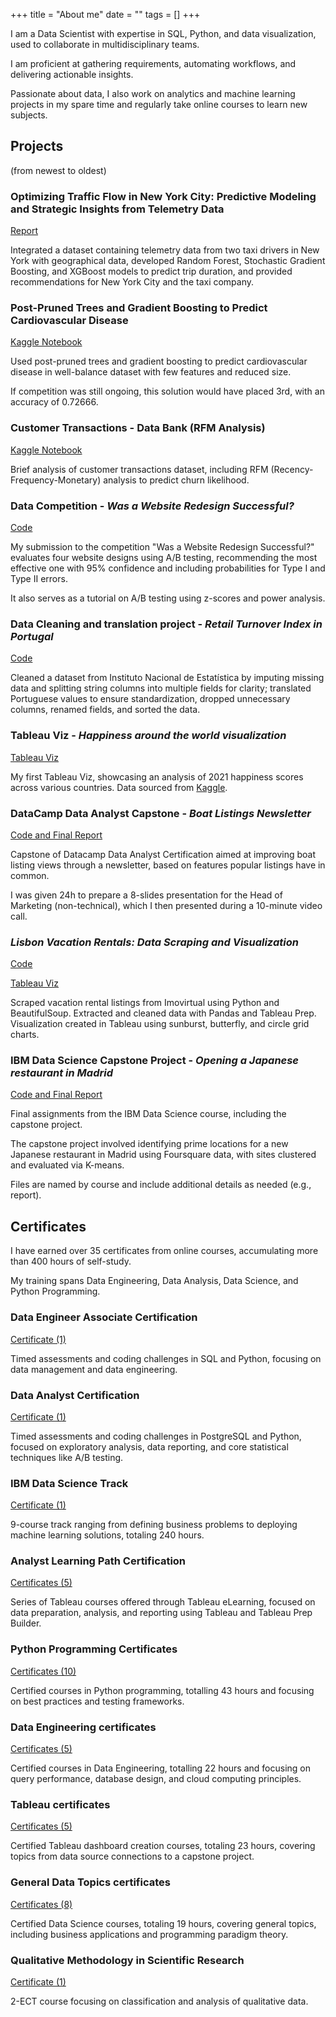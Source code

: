 +++
title = "About me"
date = ""
tags = []
+++

I am a Data Scientist with expertise in SQL, Python, and data visualization, used to collaborate in multidisciplinary teams. 

I am proficient at gathering requirements, automating workflows, and delivering actionable insights. 

Passionate about data, I also work on analytics and machine learning projects in my spare time and regularly take online courses to learn new subjects.


## Projects

(from newest to oldest)

### Optimizing Traffic Flow in New York City: Predictive Modeling and Strategic Insights from Telemetry Data

[<i class="fas fa-chart-area"></i> Report](https://www.datacamp.com/datalab/w/bbed1362-0471-4255-8e9c-1d30be4c1284)

Integrated a dataset containing telemetry data from two taxi drivers in New York with geographical data, developed Random Forest, Stochastic Gradient Boosting, and XGBoost models to predict trip duration, and provided recommendations for New York City and the taxi company.


### Post-Pruned Trees and Gradient Boosting to Predict Cardiovascular Disease

[<i class="fab fa-kaggle"></i> Kaggle Notebook](https://www.kaggle.com/code/adiugm/post-pruned-trees-and-gradient-boosting)

Used post-pruned trees and gradient boosting to predict cardiovascular disease in well-balance dataset with few features and reduced size.

If competition was still ongoing, this solution would have placed 3rd, with an accuracy of 0.72666.


### Customer Transactions - Data Bank (RFM Analysis)

[<i class="fab fa-kaggle"></i> Kaggle Notebook](https://www.kaggle.com/code/adiugm/customer-transaction-analysis-data-bank)

Brief analysis of customer transactions dataset, including RFM (Recency-Frequency-Monetary) analysis to predict churn likelihood.


### Data Competition - *Was a Website Redesign Successful?*

[<i class="fab fa-github"></i> Code](https://github.com/fmsrosa/Website-design-A-B-testing)

My submission to the competition "Was a Website Redesign Successful?" evaluates four website designs using A/B testing, recommending the most effective one with 95% confidence and including probabilities for Type I and Type II errors.

It also serves as a tutorial on A/B testing using z-scores and power analysis.

### Data Cleaning and translation project - *Retail Turnover Index in Portugal*

[<i class="fab fa-github"></i> Code](https://github.com/fmsrosa/retail_turnover/)

Cleaned a dataset from Instituto Nacional de Estatística by imputing missing data and splitting string columns into multiple fields for clarity; translated Portuguese values to ensure standardization, dropped unnecessary columns, renamed fields, and sorted the data.


### Tableau Viz - *Happiness around the world visualization*

[<i class="fas fa-chart-area"></i> Tableau Viz](https://public.tableau.com/app/profile/f.tima.rosa/viz/Happinessaroundtheworld_16369226062330/Dashboard)

My first Tableau Viz, showcasing an analysis of 2021 happiness scores across various countries. Data sourced from [Kaggle](https://www.kaggle.com/datasets/sreerajsnair/happiness-index-2021).

### DataCamp Data Analyst Capstone - *Boat Listings Newsletter*

[<i class="fab fa-github"></i> Code and Final Report](https://github.com/fmsrosa/Boat-Listings-Newsletter)

Capstone of Datacamp Data Analyst Certification aimed at improving boat listing views through a newsletter, based on features popular listings have in common.

I was given 24h to prepare a 8-slides presentation for the Head of Marketing (non-technical), which I then presented during a 10-minute video call.


### *Lisbon Vacation Rentals: Data Scraping and Visualization*

[<i class="fab fa-github"></i> Code](https://github.com/fmsrosa/scraped_listings)

[<i class="fas fa-chart-area"></i> Tableau Viz](https://public.tableau.com/app/profile/f.tima.rosa/viz/ListingsofvacationrentalsintheLisbondistrict/Story1)

Scraped vacation rental listings from Imovirtual using Python and BeautifulSoup. 
Extracted and cleaned data with Pandas and Tableau Prep. 
Visualization created in Tableau using sunburst, butterfly, and circle grid charts.

### IBM Data Science Capstone Project - *Opening a Japanese restaurant in Madrid*
[<i class="fab fa-github"></i> Code and Final Report](https://github.com/fmsrosa/IBM-Data-Science)

Final assignments from the IBM Data Science course, including the capstone project.

The capstone project involved identifying prime locations for a new Japanese restaurant in Madrid using Foursquare data, with sites clustered and evaluated via K-means.

Files are named by course and include additional details as needed (e.g., report).


## Certificates

I have earned over 35 certificates from online courses, accumulating more than 400 hours of self-study. 

My training spans Data Engineering, Data Analysis, Data Science, and Python Programming.

### Data Engineer Associate Certification

[<i class="fas fa-certificate"></i> Certificate (1)](https://www.datacamp.com/certificate/DEA0010803278304)

Timed assessments and coding challenges in SQL and Python, focusing on data management and data engineering.

### Data Analyst Certification
[<i class="fas fa-certificate"></i> Certificate (1)](https://www.datacamp.com/certificate/DA0010668870974)

Timed assessments and coding challenges in PostgreSQL and Python, focused on exploratory analysis, data reporting, and core statistical techniques like A/B testing.

### IBM Data Science Track

[<i class="fas fa-certificate"></i> Certificate (1)](http://www.coursera.org/verify/professional-cert/E23QZH9FSBY4)

9-course track ranging from defining business problems to deploying machine learning solutions, totaling 240 hours.

### Analyst Learning Path Certification

[<i class="fas fa-certificate"></i> Certificates (5)](https://www.credly.com/users/fatima-rosa.2488e7b0/badges)

Series of Tableau courses offered through Tableau eLearning, focused on data preparation, analysis, and reporting using Tableau and Tableau Prep Builder.

### Python Programming Certificates

[<i class="fas fa-certificate"></i> Certificates (10)](https://github.com/fmsrosa/certificates/tree/main/Python%20Programming)

Certified courses in Python programming, totalling 43 hours and focusing on best practices and testing frameworks.

### Data Engineering certificates

[<i class="fas fa-certificate"></i> Certificates (5)](https://github.com/fmsrosa/certificates/tree/main/Data%20Enginneering)

Certified courses in Data Engineering, totalling 22 hours and focusing on query performance, database design, and cloud computing principles.

### Tableau certificates

[<i class="fas fa-certificate"></i> Certificates (5)](https://github.com/fmsrosa/certificates/tree/main/Tableau)

Certified Tableau dashboard creation courses, totaling 23 hours, covering topics from data source connections to a capstone project.

### General Data Topics certificates

[<i class="fas fa-certificate"></i> Certificates (8)](https://github.com/fmsrosa/certificates/tree/main/Tableau)

Certified Data Science courses, totaling 19 hours, covering general topics, including business applications and programming paradigm theory.

### Qualitative Methodology in Scientific Research

[<i class="fas fa-certificate"></i> Certificate (1)](https://app.box.com/s/svy4o6zm2x1iv7yf9fvws4us0nbkx2jg)

2-ECT course focusing on classification and analysis of qualitative data.


